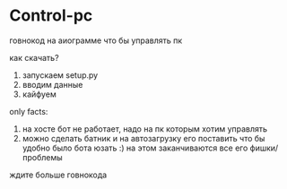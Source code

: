 # Control-pc
говнокод на аиограмме что бы управлять пк

как скачать?
1) запускаем setup.py
2) вводим данные
3) кайфуем
 
only facts:
1) на хосте бот не работает, надо на пк которым хотим управлять
2) можно сделать батник и на автозагрузку его поставить что бы удобно было бота юзать :)
на этом заканчиваются все его фишки/проблемы
 
ждите больше говнокода
